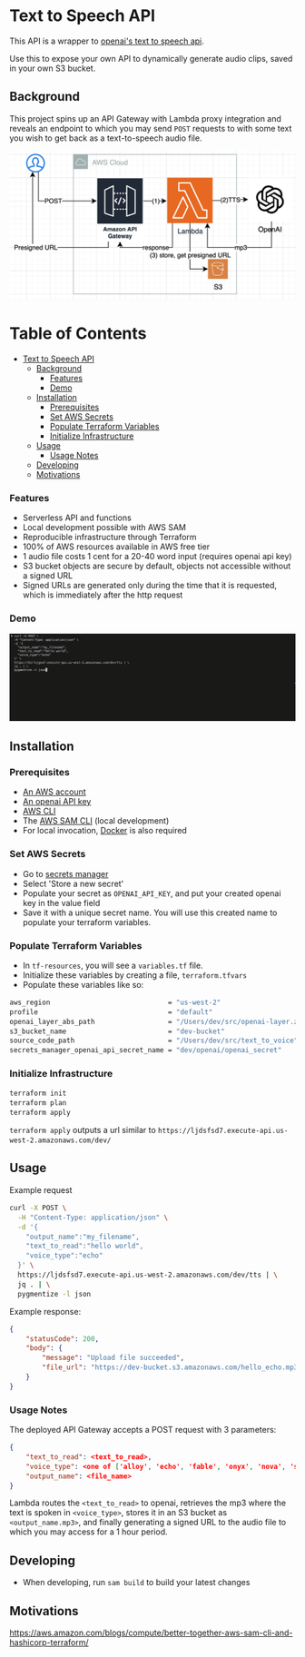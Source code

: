 # Text to Speech API

This API is a wrapper to [openai's text to speech api](https://api.openai.com/v1/audio/speech).

Use this to expose your own API to dynamically generate audio clips, saved in your own S3 bucket.

## Background

This project spins up an API Gateway with Lambda proxy integration and reveals an endpoint to which you may send `POST` requests to with some text you wish to get back as a text-to-speech audio file.

![infrastructure](/assets/infra.png)

# Table of Contents

-   [Text to Speech API](#text-to-speech-api)
    -   [Background](#background)
        -   [Features](#features)
        -   [Demo](#demo)
    -   [Installation](#installation)
        -   [Prerequisites](#prerequisites)
        -   [Set AWS Secrets](#set-aws-secrets)
        -   [Populate Terraform Variables](#populate-terraform-variables)
        -   [Initialize Infrastructure](#initialize-infrastructure)
    -   [Usage](#usage)
        -   [Usage Notes](#usage-notes)
    -   [Developing](#developing)
    -   [Motivations](#motivations)

### Features

-   Serverless API and functions
-   Local development possible with AWS SAM
-   Reproducible infrastructure through Terraform
-   100% of AWS resources available in AWS free tier
-   1 audio file costs 1 cent for a 20-40 word input (requires openai api key)
-   S3 bucket objects are secure by default, objects not accessible without a signed URL
-   Signed URLs are generated only during the time that it is requested, which is immediately after the http request

### Demo

![](./assets/tts_demo.gif)

## Installation

### Prerequisites

-   [An AWS account](https://signin.aws.amazon.com/)
-   [An openai API key](https://platform.openai.com/api-keys)
-   [AWS CLI](https://docs.aws.amazon.com/cli/latest/userguide/getting-started-install.html)
-   The [AWS SAM CLI](https://docs.aws.amazon.com/serverless-application-model/latest/developerguide/install-sam-cli.html) (local development)
-   For local invocation, [Docker](https://docs.docker.com/engine/install/) is also required

### Set AWS Secrets

-   Go to [secrets manager](https://us-west-2.console.aws.amazon.com/secretsmanager/listsecrets)
-   Select 'Store a new secret'
-   Populate your secret as `OPENAI_API_KEY`, and put your created openai key in the value field
-   Save it with a unique secret name. You will use this created name to populate your terraform variables.

### Populate Terraform Variables

-   In `tf-resources`, you will see a `variables.tf` file.
-   Initialize these variables by creating a file, `terraform.tfvars`
-   Populate these variables like so:

```bash
aws_region                             = "us-west-2"
profile                                = "default"
openai_layer_abs_path                  = "/Users/dev/src/openai-layer.zip"
s3_bucket_name                         = "dev-bucket"
source_code_path                       = "/Users/dev/src/text_to_voice"
secrets_manager_openai_api_secret_name = "dev/openai/openai_secret"
```

### Initialize Infrastructure

```bash
terraform init
terraform plan
terraform apply
```

`terraform apply` outputs a url similar to `https://ljdsfsd7.execute-api.us-west-2.amazonaws.com/dev/`

## Usage

Example request

```bash
curl -X POST \
  -H "Content-Type: application/json" \
  -d '{
    "output_name":"my_filename",
    "text_to_read":"hello world",
    "voice_type":"echo"
  }' \
  https://ljdsfsd7.execute-api.us-west-2.amazonaws.com/dev/tts | \
  jq . | \
  pygmentize -l json
```

Example response:

```json
{
    "statusCode": 200,
    "body": {
        "message": "Upload file succeeded",
        "file_url": "https://dev-bucket.s3.amazonaws.com/hello_echo.mp3?AWSAccessKeyId=AKIATVKDXKJZ6&Signature=bazFe6RVL4VcWBASzREzrUBZovk%3D&Expires=1701593603"
    }
}
```

### Usage Notes

The deployed API Gateway accepts a POST request with 3 parameters:

```json
{
    "text_to_read": <text_to_read>,
    "voice_type": <one of ['alloy', 'echo', 'fable', 'onyx', 'nova', 'shimmer']>,
    "output_name": <file_name>
}
```

Lambda routes the `<text_to_read>` to openai, retrieves the mp3 where the text is spoken in `<voice_type>`, stores it in an S3 bucket as `<output_name.mp3>`, and finally generating a signed URL to the audio file to which you may access for a 1 hour period.

## Developing

-   When developing, run `sam build` to build your latest changes

## Motivations

https://aws.amazon.com/blogs/compute/better-together-aws-sam-cli-and-hashicorp-terraform/
